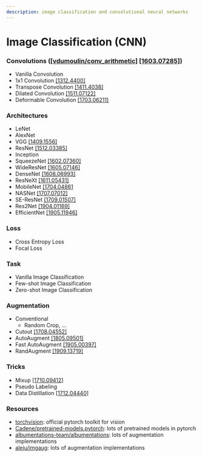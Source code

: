 ```yaml
---
description: image classification and convolutional neural networks
---
```


# Image Classification \(CNN\)

### Convolutions \([\[vdumoulin/conv\_arithmetic\]](https://github.com/vdumoulin/conv_arithmetic) [\[1603.07285\]](https://arxiv.org/abs/1603.07285)\)

* Vanilla Convolution
* 1x1 Convolution [\[1312.4400\]](https://arxiv.org/abs/1312.4400)
* Transpose Convolution [\[1411.4038\]](https://arxiv.org/abs/1411.4038)
* Dilated Convolution [\[1511.07122\]](https://arxiv.org/abs/1511.07122)
* Deformable Convolution [\[1703.06211\]](https://arxiv.org/abs/1703.06211)

### Architectures

* LeNet
* AlexNet
* VGG [\[1409.1556\]](https://arxiv.org/abs/1409.1556)
* ResNet [\[1512.03385\]](https://arxiv.org/abs/1512.03385)
* Inception
* SqueezeNet [\[1602.07360\]](https://arxiv.org/abs/1602.07360)
* WideResNet [\[1605.07146\]](https://arxiv.org/abs/1605.07146)
* DenseNet [\[1608.06993\]](https://arxiv.org/abs/1608.06993)
* ResNeXt [\[1611.05431\]](https://arxiv.org/abs/1611.05431)
* MobileNet [\[1704.04861](https://arxiv.org/abs/1704.04861)
* NASNet [\[1707.07012\]](https://arxiv.org/abs/1707.07012)
* SE-ResNet [\[1709.01507\]](https://arxiv.org/abs/1709.01507)
* Res2Net [\[1904.01169\]](https://arxiv.org/abs/1904.01169)
* EfficientNet [\[1905.11946\]](https://arxiv.org/abs/1905.11946)

### Loss

* Cross Entropy Loss
* Focal Loss

### Task

* Vanilla Image Classification
* Few-shot Image Classification
* Zero-shot Image Classification

### Augmentation

* Conventional
  * Random Crop, ...
* Cutout [\[1708.04552\]](https://arxiv.org/abs/1708.04552)
* AutoAugment [\[1805.09501\]](https://arxiv.org/abs/1805.09501)
* Fast AutoAugment [\[1905.00397\]](https://arxiv.org/abs/1905.00397)
* RandAugment [\[1909.13719\]](https://arxiv.org/abs/1909.13719)

### Tricks

* Mixup [\[1710.09412\]](https://arxiv.org/abs/1710.09412)
* Pseudo Labeling
* Data Distillation [\[1712.04440\]](https://arxiv.org/abs/1712.04440)

### Resources

* [torchvision](https://pytorch.org/docs/stable/torchvision/index.html): official pytorch toolkit for vision
* [Cadene/pretrained-models.pytorch](https://github.com/Cadene/pretrained-models.pytorch): lots of pretrained models in pytorch
* [albumentations-team/albumentations](https://github.com/albumentations-team/albumentations): lots of augmentation implementations
* [aleju/imgaug](https://github.com/aleju/imgaug): lots of augmentation implementations



